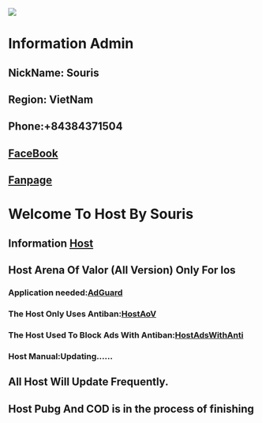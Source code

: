 ![](https://steamuserimages-a.akamaihd.net/ugc/764896681220221946/0E2FB56D8F2D417575951567CE9A8B3BE92F0F22/)
# Information Admin
## NickName: Souris
## Region: VietNam
## Phone:+84384371504
## [FaceBook](https://facebook.com/souris0112)
## [Fanpage](https://github.com/SourisTTN/CreateFileHost)

# Welcome To Host By Souris
## Information [Host](https://raw.githubusercontent.com/SourisTTN/createhost/master/Host%20info)
## Host Arena Of Valor (All Version) Only For Ios
### Application needed:[AdGuard](https://apps.apple.com/us/app/adguard-pro-adblock-privacy/id1126386264)
### The Host Only Uses Antiban:[HostAoV](https://raw.githubusercontent.com/SourisTTN/CreateFileHost/master/AoVHost(2.0))
### The Host Used To Block Ads With Antiban:[HostAdsWithAnti](https://raw.githubusercontent.com/SourisTTN/CreateFileHost/master/HostAoV(Fix))
### Host Manual:Updating......
## All Host Will Update Frequently.
## Host Pubg And COD is in the process of finishing
